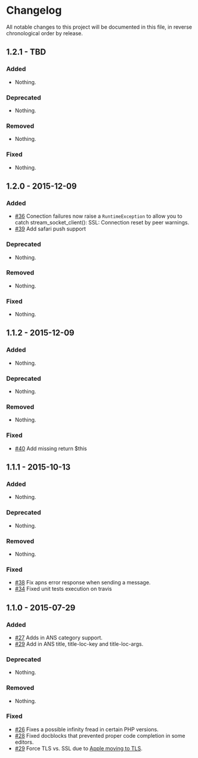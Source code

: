 # Changelog

All notable changes to this project will be documented in this file, in reverse chronological order by release.

## 1.2.1 - TBD

### Added

- Nothing.

### Deprecated

- Nothing.

### Removed

- Nothing.

### Fixed

- Nothing.

## 1.2.0 - 2015-12-09

### Added

- [#36](https://github.com/zendframework/ZendService_Apple_Apns/pull/36)
  Conection failures now raise a ```RuntimeException``` to allow you to catch
  stream_socket_client(): SSL: Connection reset by peer warnings.
- [#39](https://github.com/zendframework/ZendService_Apple_Apns/pull/39) Add
  safari push support

### Deprecated

- Nothing.

### Removed

- Nothing.

### Fixed

- Nothing.

## 1.1.2 - 2015-12-09

### Added

- Nothing.

### Deprecated

- Nothing.

### Removed

- Nothing.

### Fixed

- [#40](https://github.com/zendframework/ZendService_Apple_Apns/pull/40) Add
  missing return $this

## 1.1.1 - 2015-10-13

### Added

- Nothing.

### Deprecated

- Nothing.

### Removed

- Nothing.

### Fixed

- [#38](https://github.com/zendframework/ZendService_Apple_Apns/pull/38) Fix
  apns error response when sending a message.
- [#34](https://github.com/zendframework/ZendService_Apple_Apns/pull/34) Fixed
  unit tests execution on travis

## 1.1.0 - 2015-07-29

### Added

- [#27](https://github.com/zendframework/ZendService_Apple_Apns/pull/27) Adds in
  ANS category support.
- [#29](https://github.com/zendframework/ZendService_Apple_Apns/pull/29) Add in
  ANS title, title-loc-key and title-loc-args.

### Deprecated

- Nothing.

### Removed

- Nothing.

### Fixed

- [#26](https://github.com/zendframework/ZendService_Apple_Apns/pull/26) Fixes a
  possible infinity fread in certain PHP versions.
- [#28](https://github.com/zendframework/ZendService_Apple_Apns/pull/28) Fixed docblocks
  that prevented proper code completion in some editors.
- [#29](https://github.com/zendframework/ZendService_Apple_Apns/pull/29) Force
  TLS vs. SSL due to [Apple moving to TLS](https://developer.apple.com/news/?id=10222014a).

